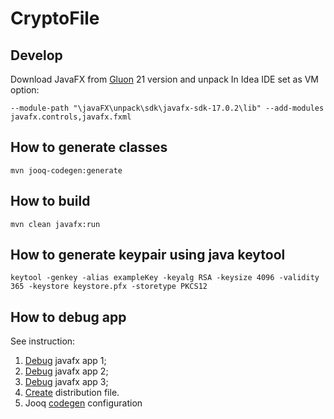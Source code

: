# CryptoFile

## Develop

Download JavaFX from [Gluon](https://gluonhq.com/products/javafx/) 21 version and unpack
In Idea IDE set as VM option:

```
--module-path "\javaFX\unpack\sdk\javafx-sdk-17.0.2\lib" --add-modules javafx.controls,javafx.fxml
```

## How to generate classes

```termional
mvn jooq-codegen:generate
```

## How to build

```termional
mvn clean javafx:run
```

## How to generate keypair using java keytool

```terminal
keytool -genkey -alias exampleKey -keyalg RSA -keysize 4096 -validity 365 -keystore keystore.pfx -storetype PKCS12
```

## How to debug app

See instruction:

1. [Debug](https://stackoverflow.com/a/62654500/9401964) javafx app 1;
2. [Debug](https://stackoverflow.com/a/61341407/9401964) javafx app 2;
3. [Debug](https://stackoverflow.com/a/61474494/9401964) javafx app 3;
4. [Create](https://stackoverflow.com/questions/68871952/how-to-use-jpackage-to-make-a-distribution-format-for-javafx-applications) distribution file.
5. Jooq [codegen](https://www.jooq.org/doc/latest/manual/code-generation/codegen-configuration/) configuration